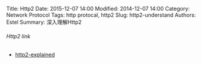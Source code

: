 Title: Http2
Date: 2015-12-07 14:00
Modified: 2014-12-07 14:00
Category: Network Protocol
Tags: http protocal, http2
Slug: http2-understand
Authors: Estel
Summary: 深入理解Http2 


###### Http2 link
- [http2-explained](https://www.gitbook.com/download/pdf/book/bagder/http2-explained)
